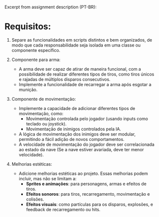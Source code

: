 Excerpt from assignment description (PT-BR):

# Requisitos:

1. Separe as funcionalidades em scripts distintos e bem organizados, de modo que cada responsabilidade seja isolada em uma classe ou componente específico.

2. Componente para arma:
    - A arma deve ser capaz de atirar de maneira funcional, com a possibilidade de realizar diferentes tipos de tiros, como tiros únicos e rajadas de múltiplos disparos consecutivos.
    - Implemente a funcionalidade de recarregar a arma após esgotar a munição.
3. Componente de movimentação:
    - Implemente a capacidade de adicionar diferentes tipos de movimentação, como:
        + Movimentação controlada pelo jogador (usando inputs como teclado ou joystick).
        + Movimentação de inimigos controlados pela IA.
    - A lógica de movimentação dos inimigos deve ser modular, permitindo a fácil adição de novos comportamentos.
    - A velocidade de movimentação do jogador deve ser correlacionada ao estado da nave (Se a nave estiver avariada, deve ter menor velocidade).
6. Melhorias estéticas:
    - Adicione melhorias estéticas ao projeto. Essas melhorias podem incluir, mas não se limitam a:
        + **Sprites e animações**: para personagens, armas e efeitos de tiros.
        + **Efeitos sonoros**: para tiros, recarregamento, movimentação e colisões.
        + **Efeitos visuais**: como partículas para os disparos, explosões, e feedback de recarregamento ou hits.
